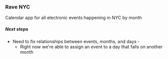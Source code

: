 ### Rave NYC

Calendar app for all electronic events happening in NYC by month

##### Next steps
- Need to fix relationships between events, months, and days - 
    - Right now we're able to assign an event to a day that falls
    on another month 
